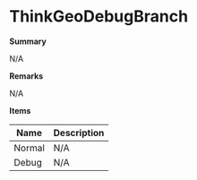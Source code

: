 # ThinkGeoDebugBranch

**Summary**

N/A

**Remarks**

N/A

**Items**

|Name|Description|
|---|---|
|Normal|N/A|
|Debug|N/A|

